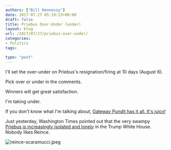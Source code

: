 ```yaml
---
authors: ["Bill Hennessy"]
date: 2017-07-27 05:19:23+00:00
draft: false
title: Priebus Over-Under (under)
layout: blog
url: /2017/07/27/priebus-over-under/
categories:
- Politics
tags:

type: "post"
---
```


I'll set the over-under on Priebus's resignation/firing at 10 days (August 6).

Pick over or under in the comments.

Winners will get great satisfaction.

I'm taking under.

If you don't know what I'm talking about, [Gateway Pundit has it all. It's juicy!](https://www.thegatewaypundit.com/2017/07/shock-scaramucci-wants-fbi-to-investigate-reince-priebus-for-leaking-his-financial-disclosure/)

Just yesterday, Washington Times pointed out that the very swampy [Priebus is increasingly isolated and lonely](https://www.washingtontimes.com/news/2017/jul/26/reince-priebus-loss-of-white-house-allies-bad-sign/) in the Trump White House. Nobody likes Reince.

![reince-scaramucci.jpeg](https://hennessysview.com/wp-content/uploads/2017/07/reince-scaramucci.jpeg)


